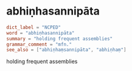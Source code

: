 # abhiṇhasannipāta

``` toml
dict_label = "NCPED"
word = "abhiṇhasannipāta"
summary = "holding frequent assemblies"
grammar_comment = "mfn."
see_also = ["abhiṇhaṃsannipāta", "abhiṇhaṃ"]
```

holding frequent assemblies

